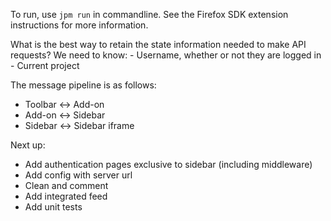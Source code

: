To run, use `jpm run` in commandline. See the Firefox SDK extension instructions for more information.

What is the best way to retain the state information needed to make API requests?
We need to know:
	- Username, whether or not they are logged in
	- Current project

The message pipeline is as follows:
- Toolbar <-> Add-on
- Add-on <-> Sidebar
- Sidebar <-> Sidebar iframe

Next up:
- Add authentication pages exclusive to sidebar (including middleware)
- Add config with server url
- Clean and comment
- Add integrated feed
- Add unit tests